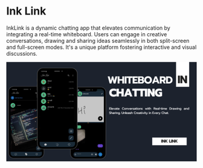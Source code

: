 # Ink Link

InkLink is a dynamic chatting app that elevates communication by integrating a real-time whiteboard. Users can engage in creative conversations, drawing and sharing ideas seamlessly in both split-screen and full-screen modes. It's a unique platform fostering interactive and visual discussions.


![alt text style="width:20px; height:40px"](https://github.com/Shivam5162323/INK-LINK/blob/main/assets/images/inklink.png?raw=true)
